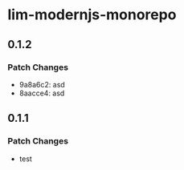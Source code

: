 # lim-modernjs-monorepo

## 0.1.2

### Patch Changes

- 9a8a6c2: asd
- 8aacce4: asd

## 0.1.1

### Patch Changes

- test
